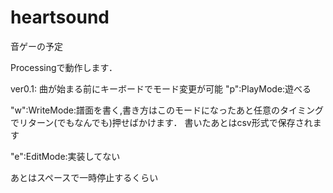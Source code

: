 # heartsound
音ゲーの予定

Processingで動作します．

ver0.1:
曲が始まる前にキーボードでモード変更が可能
"p":PlayMode:遊べる

"w":WriteMode:譜面を書く,書き方はこのモードになったあと任意のタイミングでリターン(でもなんでも)押せばかけます．
書いたあとはcsv形式で保存されます

"e":EditMode:実装してない

あとはスペースで一時停止するくらい
